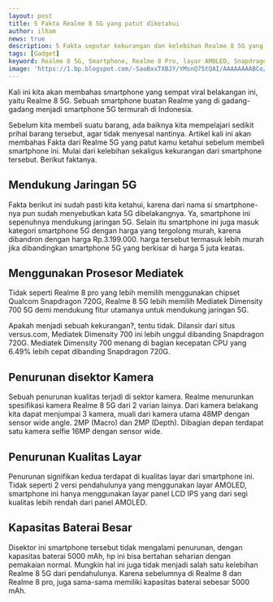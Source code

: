 ```yaml
---
layout: post
title: 5 Fakta Realme 8 5G yang patut diketahui
author: ilham
news: true
description: 5 Fakta seputar kekurangan dan kelebihan Realme 8 5G yang harus kamu ketahui sebelum membeli gadget ini.
tags: [Gadget]
keyword: Realme 8 5G, Smartphone, Realme 8 Pro, layar AMOLED, Snapdragon 720G, Mediatek Dimensity 700 5G
image: 'https://1.bp.blogspot.com/-SaoBxxTXBJY/YMsnQ75tQAI/AAAAAAAABCo/bB-USvf4nSA1RZ4uLO100KQOBH_b2PHcACLcBGAsYHQ/s0/20210617_174123_0000.png'
---
```

Kali ini kita akan membahas smartphone yang sempat viral belakangan ini, yaitu Realme 8 5G. Sebuah smartphone buatan Realme yang di gadang-gadang menjadi smartphone 5G termurah di Indonesia.

Sebelum kita membeli suatu barang, ada baiknya kita mempelajari sedikit prihal barang tersebut, agar tidak menyesal nantinya. Artikel kali ini akan membahas Fakta dari Realme 5G yang patut kamu ketahui sebelum membeli smartphone ini. Mulai dari kelebihan sekaligus kekurangan dari smartphone tersebut. Berikut faktanya.

## Mendukung Jaringan 5G

Fakta berikut ini sudah pasti kita ketahui, karena dari nama si smartphone-nya pun sudah menyebutkan kata 5G dibelakangnya. Ya, smartphone ini sepenuhnya mendukung jaringan 5G. Selain itu smartphone ini juga masuk kategori smartphone 5G dengan harga yang tergolong murah, karena dibandron dengan harga Rp.3.199.000. harga tersebut termasuk lebih murah jika dibandingkan smartphone 5G yang berkisar di harga 5 juta keatas.

## Menggunakan Prosesor Mediatek

Tidak seperti Realme 8 pro yang lebih memilih menggunakan chipset Qualcom Snapdragon 720G, Realme 8 5G lebih memilih Mediatek Dimensity 700 5G demi mendukung fitur utamanya untuk mendukung jaringan 5G.

Apakah menjadi sebuah kekurangan?, tentu tidak. Dilansir dari situs versus.com, Mediatek Dimensity 700 ini lebih unggul dibanding Snapdragon 720G. Mediatek Dimensity 700 menang di bagian kecepatan CPU yang 6.49% lebih cepat dibanding Snapdragon 720G.

## Penurunan disektor Kamera

Sebuah penurunan kualitas terjadi di sektor kamera. Realme menurunkan spesifikasi kamera Realme 8 5G dari 2 varian lainya. Dari kamera belakang kita dapat menjumpai 3 kamera, muali dari kamera utama 48MP dengan sensor wide angle. 2MP (Macro) dan 2MP (Depth). Dibagian depan terdapat satu kamera selfie 16MP dengan sensor wide.

## Penurunan Kualitas Layar

Penurunan signifikan kedua terdapat di kualitas layar dari smartphone ini. Tidak seperti 2 versi pendahulunya yang menggunakan layar AMOLED, smartphone ini hanya menggunakan layar panel LCD IPS yang dari segi kualitas lebih rendah dari panel AMOLED.

## Kapasitas Baterai Besar

Disektor ini smartphone tersebut tidak mengalami penurunan, dengan kapasitas baterai 5000 mAh, hp ini bisa bertahan seharian dengan pemakaian normal. Mungkin hal ini juga tidak menjadi salah satu kelebihan Realme 8 5G dari pendahulunya. Karena sebelumnya di Realme 8 dan Realme 8 pro, juga sama-sama memiliki kapasitas baterai sebesar 5000 mAh.
